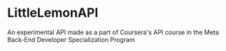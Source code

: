 # LittleLemonAPI
An experimental API made as a part of Coursera's API course in the Meta Back-End Developer Specialization Program
